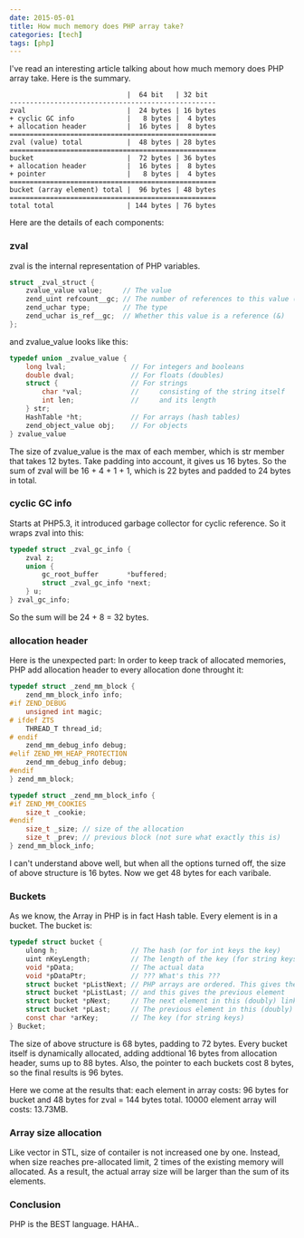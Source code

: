 ```yaml
---
date: 2015-05-01
title: How much memory does PHP array take?
categories: [tech]
tags: [php]
---
```

I've read an interesting article talking about how much memory does PHP array take.
Here is the summary.
<!--more-->

                                 |  64 bit   | 32 bit
    ---------------------------------------------------
    zval                         |  24 bytes | 16 bytes
    + cyclic GC info             |   8 bytes |  4 bytes
    + allocation header          |  16 bytes |  8 bytes
    ===================================================
    zval (value) total           |  48 bytes | 28 bytes
    ===================================================
    bucket                       |  72 bytes | 36 bytes
    + allocation header          |  16 bytes |  8 bytes
    + pointer                    |   8 bytes |  4 bytes
    ===================================================
    bucket (array element) total |  96 bytes | 48 bytes
    ===================================================
    total total                  | 144 bytes | 76 bytes

Here are the details of each components:

### zval
zval is the internal representation of PHP variables.

```c
struct _zval_struct {
    zvalue_value value;     // The value
    zend_uint refcount__gc; // The number of references to this value (for GC)
    zend_uchar type;        // The type
    zend_uchar is_ref__gc;  // Whether this value is a reference (&)
};
```

and zvalue_value looks like this:

```c
typedef union _zvalue_value {
    long lval;                // For integers and booleans
    double dval;              // For floats (doubles)
    struct {                  // For strings
        char *val;            //     consisting of the string itself
        int len;              //     and its length
    } str;
    HashTable *ht;            // For arrays (hash tables)
    zend_object_value obj;    // For objects
} zvalue_value
```

The size of zvalue_value is the max of each member, which is str member that takes 12 bytes. Take padding into account, it gives us 16 bytes. So the sum of zval will be 16 + 4 + 1 + 1, which is 22 bytes and padded to 24 bytes in total.

### cyclic GC info
Starts at PHP5.3, it introduced garbage collector for cyclic reference. So it wraps zval into this:
```c
typedef struct _zval_gc_info {
    zval z;
    union {
        gc_root_buffer       *buffered;
        struct _zval_gc_info *next;
    } u;
} zval_gc_info;
```
So the sum will be 24 + 8 = 32 bytes.

### allocation header
Here is the unexpected part: In order to keep track of allocated memories, PHP add allocation header to every allocation done throught it:

```c
typedef struct _zend_mm_block {
    zend_mm_block_info info;
#if ZEND_DEBUG
    unsigned int magic;
# ifdef ZTS
    THREAD_T thread_id;
# endif
    zend_mm_debug_info debug;
#elif ZEND_MM_HEAP_PROTECTION
    zend_mm_debug_info debug;
#endif
} zend_mm_block;

typedef struct _zend_mm_block_info {
#if ZEND_MM_COOKIES
    size_t _cookie;
#endif
    size_t _size; // size of the allocation
    size_t _prev; // previous block (not sure what exactly this is)
} zend_mm_block_info;
```

I can't understand above well, but when all the options turned off, the size of above structure is 16 bytes.
Now we get 48 bytes for each varibale.

### Buckets
As we know, the Array in PHP is in fact Hash table. Every element is in a bucket. The bucket is:

```c
typedef struct bucket {
    ulong h;                  // The hash (or for int keys the key)
    uint nKeyLength;          // The length of the key (for string keys)
    void *pData;              // The actual data
    void *pDataPtr;           // ??? What's this ???
    struct bucket *pListNext; // PHP arrays are ordered. This gives the next element in that order
    struct bucket *pListLast; // and this gives the previous element
    struct bucket *pNext;     // The next element in this (doubly) linked list
    struct bucket *pLast;     // The previous element in this (doubly) linked list
    const char *arKey;        // The key (for string keys)
} Bucket;
```
The size of above structure is 68 bytes, padding to 72 bytes. Every bucket itself is dynamically allocated, adding addtional 16 bytes from allocation header, sums up to 88 bytes. Also, the pointer to each buckets cost 8 bytes, so the final results is 96 bytes.

Here we come at the results that: each element in array costs: 96 bytes for bucket and 48 bytes for zval = 144 bytes total.
10000 element array will costs: 13.73MB.

### Array size allocation
Like vector in STL, size of contailer is not increased one by one. Instead, when size reaches pre-allocated limit, 2 times of the existing memory will allocated. As a result, the actual array size will be larger than the sum of its elements.

### Conclusion
PHP is the BEST language. HAHA..
    
